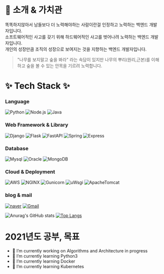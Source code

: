 # 👋 소개 & 가치관
똑똑하지않아서 남들보다 더 노력해야하는 사람이란걸 인정하고 노력하는 백엔드 개발자입니다.<br>
소프트웨어적인 사고를 갖기 위해 하드웨어적인 사고를 벗어나려 노력하는 백엔드 개발자입니다.<br>
개인의 성장만큼 조직의 성장으로 보여지는 것을 지향하는 백엔드 개발자입니다.<br>

> "나무를 보지말고 숲을 봐라" 라는 속담이 있지만 나무의 뿌리(원리,근본)를 이해하고 숲을 볼 수 있는 안목을 기르려 노력합니다.

# ✨ Tech Stack ✨ 
### Language
<img alt="Python" src ="https://img.shields.io/badge/Python-3776AB?&style=for-the-badge&logo=Python&logoColor=white"/></a>
<img alt="Node.js" src ="https://img.shields.io/badge/Node.js-339933?&style=for-the-badge&logo=Node.js&logoColor=white"/></a>
<img alt="Java" src ="https://img.shields.io/badge/Java-007396?&style=for-the-badge&logo=Java&logoColor=white"/></a>

### Web Framework & Library
<img alt="Django" src ="https://img.shields.io/badge/Django-092E20?&style=for-the-badge&logo=Django&logoColor=white"/></a>
<img alt="Flask" src ="https://img.shields.io/badge/Flask-000000?&style=for-the-badge&logo=flask&logoColor=white"/></a>
<img alt="FastAPI" src ="https://img.shields.io/badge/FastAPI-009688?&style=for-the-badge&logo=FastAPI&logoColor=white"/></a>
<img alt="Spring" src ="https://img.shields.io/badge/spring-6DB33F?&style=for-the-badge&logo=spring&logoColor=white"/></a>
<img alt="Express" src ="https://img.shields.io/badge/express-000000?&style=for-the-badge&logo=express&logoColor=white"/></a>

### Database
<img alt="Mysql" src ="https://img.shields.io/badge/Mysql-4479A1?&style=for-the-badge&logo=Mysql&logoColor=white"/></a>
<img alt="Oracle" src ="https://img.shields.io/badge/Oracle-F80000?&style=for-the-badge&logo=Oracle&logoColor=white"/></a>
<img alt="MongoDB" src ="https://img.shields.io/badge/MongoDB-47A248?&style=for-the-badge&logo=MongoDB&logoColor=white"/></a>

### Cloud & Deployment
<img alt="AWS" src ="https://img.shields.io/badge/AWS-232F3E?&style=for-the-badge&logo=Amazonaws&logoColor=white"/></a>
<img alt="NGINX" src ="https://img.shields.io/badge/NGINX-009639?&style=for-the-badge&logo=NGINX&logoColor=white"/></a>
<img alt="Gunicorn" src ="https://img.shields.io/badge/Gunicorn-009639?&style=for-the-badge&logo=Gunicorn&logoColor=white"/></a>
<img alt="uWsgi" src ="https://img.shields.io/badge/uWsgi-009639?&style=for-the-badge&logo=uWsgi&logoColor=white"/></a>
<img alt="ApacheTomcat" src ="https://img.shields.io/badge/ApacheTomcat-F8DC75?&style=for-the-badge&logo=ApacheTomcat&logoColor=white"/></a>

### blog & mail
<a target="_blank" href="https://blog.naver.com/yysdntjq"><img alt="naver" src ="https://img.shields.io/badge/blog-03C75A?&style=for-the-badge&logo=naver&logoColor=white"/></a>
<a target="_blank" href="mailto:yysdntjq@gmail.com?subject=Hello%20Yun,%20From%20Github"><img alt="Gmail" src ="https://img.shields.io/badge/Gmail-EA4335?&style=for-the-badge&logo=Gmail&logoColor=white"/></a>

  
![Anurag's GitHub stats](https://github-readme-stats.vercel.app/api?username=definity-smileY&show_icons=true&theme=radical)
[![Top Langs](https://github-readme-stats.vercel.app/api/top-langs/?username=definity-smileY&layout=compact)](https://github.com/anuraghazra/github-readme-stats)

# 2021년도 공부, 목표
- 🔭 I’m currently working on Algorithms and Architecture in progress <br>
- 🌱 I’m currently learning Python3 <br>
- 🌱 I’m currently learning Docker <br>
- 🌱 I’m currently learning Kubernetes <br>